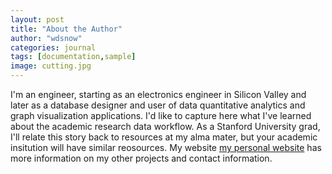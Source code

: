 ```yaml
---
layout: post
title: "About the Author"
author: "wdsnow"
categories: journal
tags: [documentation,sample]
image: cutting.jpg
---
```


I'm an engineer, starting as an electronics engineer in Silicon Valley and later as a database designer and user of data quantitative analytics and graph visualization applications. I'd like to capture here what I've learned about the academic research data workflow. As a Stanford University grad, I'll relate this story back to resources at my alma mater, but your academic insitution will have similar reosources. My website [my personal website](https://stanford.edu/~wdsnow/) has more information on my other projects and contact information.
